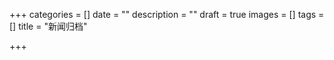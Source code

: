 +++
categories = []
date = ""
description = ""
draft = true
images = []
tags = []
title = "新闻归档"

+++
